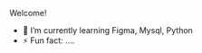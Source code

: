 <!--**Rageshwaran17/Rageshwaran17** is a ✨ _special_ ✨ repository because its `README.md` (this file) appears on your GitHub profile.-->
Welcome!
- 🌱 I’m currently learning Figma, Mysql, Python
- ⚡ Fun fact: ....

